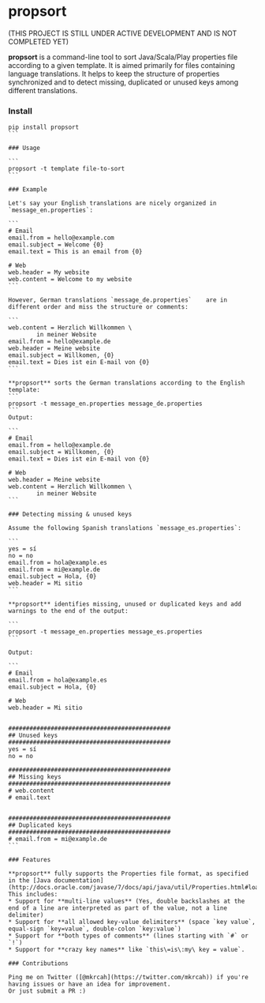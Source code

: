 propsort
=====

(THIS PROJECT IS STILL UNDER ACTIVE DEVELOPMENT AND IS NOT COMPLETED YET)

**propsort** is a command-line tool to sort Java/Scala/Play properties file according to a given template. 
It is aimed primarily for files containing language translations. It helps to keep the structure of properties synchronized and to detect missing, duplicated or unused keys among different translations.

### Install
````
pip install propsort
```

### Usage

```
propsort -t template file-to-sort
```

### Example
 
Let's say your English translations are nicely organized in `message_en.properties`:

```
# Email
email.from = hello@example.com
email.subject = Welcome {0}
email.text = This is an email from {0}

# Web
web.header = My website
web.content = Welcome to my website
```

However, German translations `message_de.properties`    are in different order and miss the structure or comments:

```
web.content = Herzlich Willkommen \
		in meiner Website
email.from = hello@example.de
web.header = Meine website
email.subject = Willkomen, {0}
email.text = Dies ist ein E-mail von {0}
```

**propsort** sorts the German translations according to the English template:
```
propsort -t message_en.properties message_de.properties
```
Output:

```
# Email
email.from = hello@example.de
email.subject = Willkomen, {0}
email.text = Dies ist ein E-mail von {0}

# Web
web.header = Meine website
web.content = Herzlich Willkommen \
		in meiner Website
```

### Detecting missing & unused keys

Assume the following Spanish translations `message_es.properties`:

```
yes = sí
no = no
email.from = hola@example.es
email.from = mi@example.de
email.subject = Hola, {0}
web.header = Mi sitio
```

**propsort** identifies missing, unused or duplicated keys and add warnings to the end of the output:

```
propsort -t message_en.properties message_es.properties
```

Output:

```
# Email
email.from = hola@example.es
email.subject = Hola, {0}

# Web
web.header = Mi sitio


##############################################
## Unused keys
##############################################
yes = sí
no = no

##############################################
## Missing keys
##############################################
# web.content
# email.text


##############################################
## Duplicated keys
##############################################
# email.from = mi@example.de
```

### Features

**propsort** fully supports the Properties file format, as specified in the [Java documentation](http://docs.oracle.com/javase/7/docs/api/java/util/Properties.html#load(java.io.Reader)).  This includes:
* Support for **multi-line values** (Yes, double backslashes at the end of a line are interpreted as part of the value, not a line delimiter)
* Support for **all allowed key-value delimiters** (space `key value`, equal-sign `key=value`, double-colon `key:value`)
* Support for **both types of comments** (lines starting with `#` or `!`)
* Support for **crazy key names** like `this\=is\:my\ key = value`. 

### Contributions

Ping me on Twitter ([@mkrcah](https://twitter.com/mkrcah)) if you're having issues or have an idea for improvement. 
Or just submit a PR :)   
	


